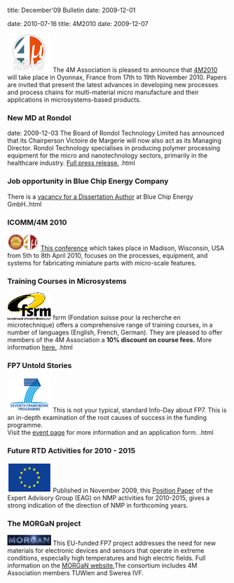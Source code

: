 title: December'09 Bulletin
date: 2009-12-01 

date: 2010-07-16 
title: 4M2010
date: 2009-12-07 

![4M2010](/images/4m-logotight_web.png)
The 4M Association is pleased to announce that [4M2010](/conference/201.html) will take place in Oyonnax, France from 17th to 19th November 2010. Papers are invited that present the latest advances in developing new processes and process chains for multi-material micro manufacture and their applications in microsystems-based products.  
### New MD at Rondol

date: 2009-12-03 
The Board of Rondol Technology Limited has announced that its Chairperson Victoire de Margerie will now also act as its Managing Director. Rondol Technology specialises in producing polymer processing equipment for the micro and nanotechnology sectors, primarily in the healthcare industry. [Full press release.](/content/New-MD-Rondol/New-MD-Rondol.html)  .html
### Job opportunity in Blue Chip Energy Company

There is a [vacancy for a Dissertation Author](/content/Job-opportunity-Blue-Chip-Eerg/Job-opportunity-Blue-Chip-Eerg.html) at Blue Chip Energy GmbH..html
### ICOMM/4M 2010

![ICOMM/4M 2010](/images/icomm_thumb_0.jpg) [This conference](http://www.conferencing.uwex.edu/conferences/ICOMM10/) which takes place in Madison, Wisconsin, USA from 5th to 8th April 2010, focuses on the processes, equipment, and systems for fabricating miniature parts with micro-scale features.  
### Training Courses in Microsystems

![FSRM](/images/FSRM_LOGO_web.gif)
fsrm (Fondation suisse pour la recherche en microtechnique) offers a comprehensive range of training courses, in a number of languages (English, French, German). They are pleased to offer members of the 4M Association a <b>10% discount on course fees.</b> More information [here.](/content/fsrm-training-course/fsrm-training-course.html)  .html
### FP7 Untold Stories

![FP7](/images/FP7-gen-RGB_web.jpg)  This is not your typical, standard Info-Day about FP7. This is an in-depth examination of the root causes of success in the funding programme.   
Visit the [event page](/content/FP7-Untold-Storie/FP7-Untold-Storie.html) for more information and an application form.  .html
### Future RTD Activities for 2010 - 2015

![EU flag](/images/flag_eu_web.gif)  Published in November 2009, this [Position Paper](http://ec.europa.eu/research/industrial_technologies/pdf/nmp-expert-advisory-group-report_en.pdf) of the Expert Advisory Group (EAG) on NMP activities for 2010-2015, gives a strong indication of the direction of NMP in forthcoming years.  
### The MORGaN project

![MORGaN](/images/MorGaNweb.jpg)  This EU-funded FP7 project addresses the need for new materials for electronic devices and sensors that operate in extreme conditions, especially high temperatures and high electric fields. Full information on the [MORGaN website.](http://www.morganproject.eu/)The consortium includes 4M Association members TUWien and Swerea IVF.